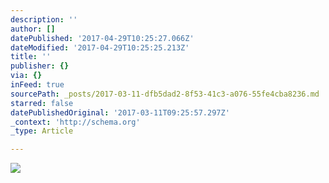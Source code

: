 ```yaml
---
description: ''
author: []
datePublished: '2017-04-29T10:25:27.066Z'
dateModified: '2017-04-29T10:25:25.213Z'
title: ''
publisher: {}
via: {}
inFeed: true
sourcePath: _posts/2017-03-11-dfb5dad2-8f53-41c3-a076-55fe4cba8236.md
starred: false
datePublishedOriginal: '2017-03-11T09:25:57.297Z'
_context: 'http://schema.org'
_type: Article

---
```

![](https://the-grid-user-content.s3-us-west-2.amazonaws.com/d85791f3-98aa-4394-8f0a-745273816142.jpg)